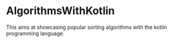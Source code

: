 # AlgorithmsWithKotlin
This aims at showcasing popular sorting algorithms with the kotlin programming language.
